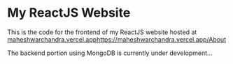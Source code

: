 # My ReactJS Website

This is the code for the frontend of my ReactJS website hosted at [maheshwarchandra.vercel.app](https://maheshwarchandra.vercel.app/About)https://maheshwarchandra.vercel.app/About

The backend portion using MongoDB is currently under development...
